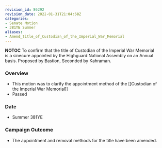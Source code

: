 ```yaml
---
revision_id: 86292
revision_date: 2022-01-31T21:04:58Z
categories:
- Senate Motion
- 381YE Summer
aliases:
- Amend_title_of_Custodian_of_the_Imperial_War_Memorial
---
```



__NOTOC__
 To confirm that the title of Custodian of the Imperial War Memorial is a sinecure appointed by the Highguard National Assembly on an Annual basis.
Proposed by Bastion, Seconded by Kahraman.

### Overview
* This motion was to clarify the appointment method of the [[Custodian of the Imperial War Memorial]]
* Passed

### Date
* Summer 381YE

### Campaign Outcome
* The appointment and removal methods for the title have been amended.